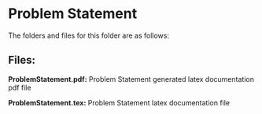 # Problem Statement

The folders and files for this folder are as follows:

Files:
---

**ProblemStatement.pdf:** Problem Statement generated latex documentation pdf file

**ProblemStatement.tex:** Problem Statement latex documentation file

